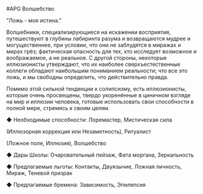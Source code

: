 #APG
Волшебство

"Ложь - моя истина." 

Волшебники, специализирующиеся на искажении восприятия, путешествуют в глубины лабиринта разума и возвращаются мудрее и могущественнее, при условии, что они не заблудятся в миражах и мирах грёз; фактическая опасность для тех, кто исследует возможное и воображаемое, а не реальное. С другой стороны, некоторые иллюзионисты утверждают, что их наиболее сверхъестественные коллеги обладают наибольшим пониманием реальности; что все это ложь, и мы свободны определить, что действительно правда. 

Помимо этой сильной тенденции к солипсизму, есть иллюзионисты, которые очень просвещены, твердо укоренённые в циничном взгляде на мир и иллюзии человека, готовые использовать свои способности в полной мере, стремясь к своим целям. 

◆ Необходимые способности: Лоремастер, Мистическая сила  

(Иллюзорная коррекция или Незаметность), Ритуалист  

(Ложное поле, Иллюзия), Волшебство 

◆ Дары Школы: Очаровательный пейзаж, Фата моргана, Зеркальность 

◆ Предлагаемые льготы: Контакты, Двуязычие, Ложная личность, Мираж, Теневой призрак 

◆ Предлагаемые бремена: Зависимость, Эпилепсия 